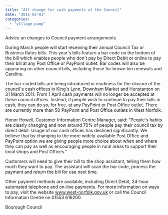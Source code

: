 ```yaml
---
title: "All change for cash payments at the Council"
date: "2011-03-01"
categories: 
  - "village-pump"
---
```


Advice an changes to Council payment arrangements

During March people will start receiving their annual Council Tax or Business Rates bills. This year's bills feature a bar code on the bottom of the bill which enables people who don't pay by Direct Debit or online to pay their bill at any Post Office or PayPoint outlet. Bar codes will also be appearing on other council bills, including those for brown bin renewals and Careline.

The bar-coded bills are being introduced in readiness for the closure of the council's cash offices in King's Lynn, Downham Market and Hunstanton on 31 March 2011. From 1 April cash payments will no longer be accepted at these council offices. Instead, if people wish to continue to pay their bills in cash, they can do so, for free, at any PayPoint or Post Office outlet. There are currently more than 50 PayPoint and Post Office outlets in West Norfolk.

Honor Howell, Customer Information Centre Manager, said: "People's habits are clearly changing and now around 70% of people pay their council tax by direct debit. Usage of our cash offices has declined significantly. We believe that by changing to the more widely-available Post Office and PayPoint option we are giving people more choice about when and where they can pay as well as encouraging people in rural areas to support their local shops and Post Offices."

Customers will need to give their bill to the shop assistant, telling them how much they want to pay. The assistant will scan the bar code, process the payment and return the bill for use next time.

Other payment methods are available, including Direct Debit, 24-hour automated telephone and on-line payments. For more information on ways to pay, visit the website www.west-norfolk.gov.uk or call the Council Information Centre on 01553 616200.

Bourough Council
